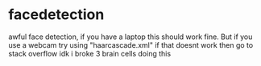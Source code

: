 # facedetection
awful face detection, if you have a laptop this should work fine. But if you use a webcam try using "haarcascade.xml" if that doesnt work then go to stack overflow idk i broke 3 brain cells doing this
